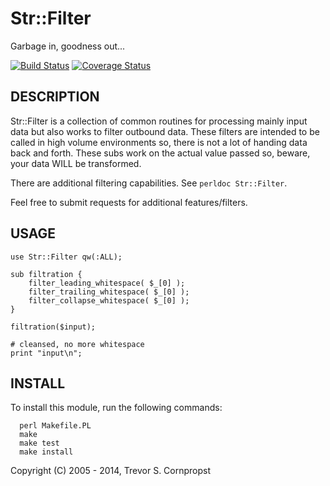 # Str::Filter

Garbage in, goodness out...

[![Build Status](https://travis-ci.org/tscornpropst/Str-Filter.svg?branch=master)](https://travis-ci.org/tscornpropst/Str-Filter)
[![Coverage Status](https://coveralls.io/repos/tscornpropst/Str-Filter/badge.png)](https://coveralls.io/r/tscornpropst/Str-Filter)

## DESCRIPTION

Str::Filter is a collection of common routines for processing mainly input data but also works to filter outbound data. These filters are intended to be called in high volume environments so, there is not a lot of handing data back and forth. These subs work on the actual value passed so, beware, your data WILL be transformed.

There are additional filtering capabilities. See `perldoc Str::Filter`.

Feel free to submit requests for additional features/filters.

## USAGE

```
use Str::Filter qw(:ALL);

sub filtration {
    filter_leading_whitespace( $_[0] );
    filter_trailing_whitespace( $_[0] );
    filter_collapse_whitespace( $_[0] );
}

filtration($input);

# cleansed, no more whitespace
print "input\n";

```

## INSTALL

To install this module, run the following commands:

```
  perl Makefile.PL
  make
  make test
  make install
```

Copyright (C) 2005 - 2014, Trevor S. Cornpropst
